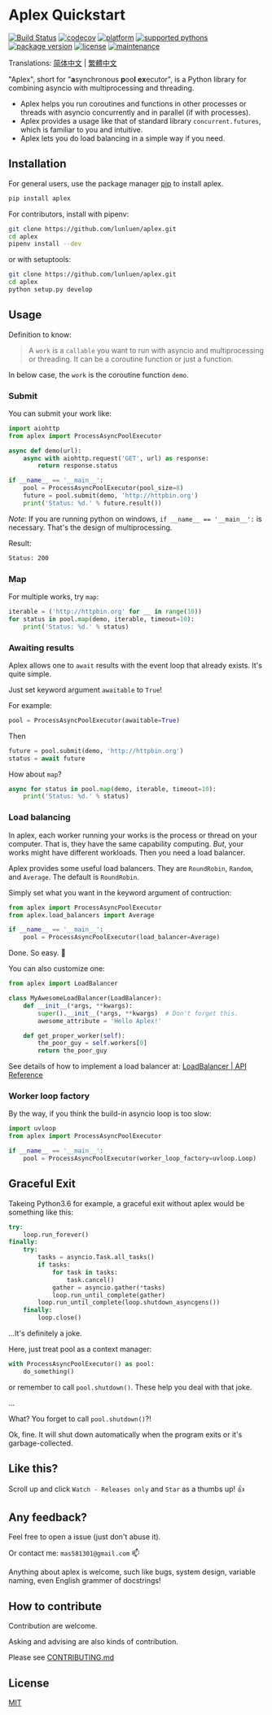 # Aplex Quickstart

[![Build Status](https://travis-ci.org/lunluen/aplex.svg?branch=master)](https://travis-ci.org/lunluen/aplex)
[![codecov](https://codecov.io/gh/lunluen/aplex/branch/master/graph/badge.svg)](https://codecov.io/gh/lunluen/aplex)
[![platform](https://img.shields.io/badge/Platform-Windows%20%7C%20Linux-orange.svg)](https://github.com/lunluen/aplex)
[![supported pythons](https://img.shields.io/pypi/pyversions/aplex.svg?style=flat)](https://pypi.org/project/aplex/)
[![package version](https://img.shields.io/pypi/v/aplex.svg?style=flat)](https://pypi.org/project/aplex/)
[![license](https://img.shields.io/github/license/lunluen/aplex.svg?style=flat)](https://github.com/lunluen/aplex/blob/master/LICENSE)
[![maintenance](https://img.shields.io/maintenance/yes/2019.svg?style=flat)](https://github.com/lunluen/aplex)

Translations:
[简体中文](https://github.com/lunluen/aplex/blob/master/misc/README_zh_cn.md)
|
[繁體中文](https://github.com/lunluen/aplex/blob/master/misc/README_zh_tw.md)

"Aplex", short for "**a**synchronous **p**oo**l** **ex**ecutor", is a Python
library for combining asyncio with multiprocessing and threading.

- Aplex helps you run coroutines and functions in other processes
  or threads with asyncio concurrently and in parallel (if with processes).
- Aplex provides a usage like that of standard library `concurrent.futures`,
  which is familiar to you and intuitive.
- Aplex lets you do load balancing in a simple way if you need.

## Installation

For general users, use the package manager [pip](https://pip.pypa.io/en/stable/) to
install aplex.

```bash
pip install aplex
```

For contributors, install with pipenv:

```bash
git clone https://github.com/lunluen/aplex.git
cd aplex
pipenv install --dev
```

or with setuptools:

```bash
git clone https://github.com/lunluen/aplex.git
cd aplex
python setup.py develop
```

## Usage

Definition to know:
> A `work` is a `callable` you want to run with asyncio and multiprocessing or threading.
> It can be a coroutine function or just a function.

In below case, the `work` is the coroutine function `demo`.

### Submit

You can submit your work like:

```python
import aiohttp
from aplex import ProcessAsyncPoolExecutor

async def demo(url):
    async with aiohttp.request('GET', url) as response:
        return response.status

if __name__ == '__main__':
    pool = ProcessAsyncPoolExecutor(pool_size=8)
    future = pool.submit(demo, 'http://httpbin.org')
    print('Status: %d.' % future.result())
```

*Note*: If you are running python on windows, `if __name__ == '__main__':`
is necessary. That's the design of multiprocessing.

Result:

```bash
Status: 200
```

### Map

For multiple works, try `map`:

```python
iterable = ('http://httpbin.org' for __ in range(10))
for status in pool.map(demo, iterable, timeout=10):
    print('Status: %d.' % status)
```

### Awaiting results

Aplex allows one to `await` results with the event loop that already exists.
It's quite simple.

Just set keyword argument `awaitable`  to `True`!

For example:

```python
pool = ProcessAsyncPoolExecutor(awaitable=True)
```

Then

```python
future = pool.submit(demo, 'http://httpbin.org')
status = await future
```

How about `map`?

```python
async for status in pool.map(demo, iterable, timeout=10):
    print('Status: %d.' % status)
```

### Load balancing

In aplex, each worker running your works is the process or thread on your
computer. That is, they have the same capability computing.
*But*, your works might have different workloads. Then you need a load balancer.

Aplex provides some useful load balancers. They are `RoundRobin`, `Random`, and `Average`. The default is `RoundRobin`.

Simply set what you want in the keyword argument of contruction:

```python
from aplex import ProcessAsyncPoolExecutor
from aplex.load_balancers import Average

if __name__ == '__main__':
    pool = ProcessAsyncPoolExecutor(load_balancer=Average)
```

Done. So easy. :100:

You can also customize one:

```python
from aplex import LoadBalancer

class MyAwesomeLoadBalancer(LoadBalancer):
    def __init__(*args, **kwargs):
        super().__init__(*args, **kwargs)  # Don't forget this.
        awesome_attribute = 'Hello Aplex!'

    def get_proper_worker(self):
        the_poor_guy = self.workers[0]
        return the_poor_guy
```

See details of how to implement a load balancer at: [LoadBalancer | API Reference](https://aplex.readthedocs.io/en/latest/api.html#module-aplex.load_balancers)

### Worker loop factory

By the way, if you think the build-in asyncio loop is too slow:

```python
import uvloop
from aplex import ProcessAsyncPoolExecutor

if __name__ == '__main__':
    pool = ProcessAsyncPoolExecutor(worker_loop_factory=uvloop.Loop)
```

## Graceful Exit

Takeing Python3.6 for example, a graceful exit without aplex would be something like this:

```python
try:
    loop.run_forever()
finally:
    try:
        tasks = asyncio.Task.all_tasks()
        if tasks:
            for task in tasks:
                task.cancel()
            gather = asyncio.gather(*tasks)
            loop.run_until_complete(gather)
        loop.run_until_complete(loop.shutdown_asyncgens())
    finally:
        loop.close()
```

...It's definitely a joke.

Here, just treat pool as a context manager:

```python
with ProcessAsyncPoolExecutor() as pool:
    do_something()
```

or remember to call `pool.shutdown()`.
These help you deal with that joke.

...

What? You forget to call `pool.shutdown()`?!

Ok, fine. It will shut down automatically when the program exits or it's garbage-collected.

## Like this?

Scroll up and click `Watch - Releases only` and `Star` as a thumbs up! :+1:

## Any feedback?

Feel free to open a issue (just don't abuse it).

Or contact me: `mas581301@gmail.com` :mailbox:

Anything about aplex is welcome, such like bugs, system design, variable naming, even English grammer of docstrings!

## How to contribute

Contribution are welcome.

Asking and advising are also kinds of contribution.

Please see [CONTRIBUTING.md](https://github.com/lunluen/aplex/blob/master/CONTRIBUTING.md)

## License

[MIT](https://github.com/lunluen/aplex/blob/master/LICENSE)
